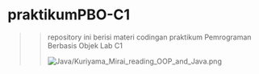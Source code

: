 # praktikumPBO-C1
>> repository ini berisi materi codingan praktikum Pemrograman Berbasis Objek Lab C1
>>
>> ![Java/Kuriyama_Mirai_reading_OOP_and_Java.png](https://github.com/cat-milk/Anime-Girls-Holding-Programming-Books/blob/master/Java/Kuriyama_Mirai_reading_OOP_and_Java.png)
